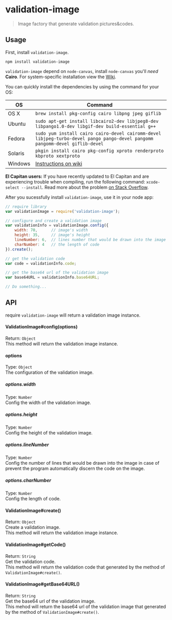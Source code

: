 # validation-image
> Image factory that generate validation pictures&codes.

## Usage

First, install `validation-image`.

```shell
npm install validation-image
```

`validation-image` depend on `node-canvas`, install `node-canvas` you'll _need_ __Cairo__. For system-specific installation view the [Wiki](https://github.com/Automattic/node-canvas/wiki/_pages).

You can quickly install the dependencies by using the command for your OS:

OS | Command
----- | -----
OS X | `brew install pkg-config cairo libpng jpeg giflib`
Ubuntu | `sudo apt-get install libcairo2-dev libjpeg8-dev libpango1.0-dev libgif-dev build-essential g++`
Fedora | `sudo yum install cairo cairo-devel cairomm-devel libjpeg-turbo-devel pango pango-devel pangomm pangomm-devel giflib-devel`
Solaris | `pkgin install cairo pkg-config xproto renderproto kbproto xextproto`
Windows | [Instructions on wiki](https://github.com/Automattic/node-canvas/wiki/Installation---Windows)

**El Capitan users:** If you have recently updated to El Capitan and are experiencing trouble when compiling, run the following command: `xcode-select --install`. Read more about the problem [on Stack Overflow](http://stackoverflow.com/a/32929012/148072).

After you sucessfully install `validation-image`, use it in your node app:

```javascript
// require library
var validationImage = require('validation-image');

// configure and create a validation image
var validationInfo = validationImage.config({
    width: 70,      // image's width
    height: 35,     // image's height
    lineNumber: 6,  // lines number that would be drawn into the image in case of prevent the program automatically discern the code on the image
    charNumber: 4   // the length of code
}).create();

// get the validation code
var code = validationInfo.code;

// get the base64 url of the validation image
var base64URL = validationInfo.base64URL;

// Do something...

```

## API

require `validation-image` will return a validation image instance.

#### ValidationImage#config(options)
Return: `Object` <br>
This method will return the validation image instance.

#### options
Type: `Object` <br>
The configuration of the validation image.

##### options.width
Type: `Number` <br>
Config the width of the validation image.

##### options.height
Type: `Number` <br>
Config the height of the validation image.

##### options.lineNumber
Type: `Number` <br>
Config the number of lines that would be drawn into the image in case of prevent the program automatically discern the code on the image.

##### options.charNumber
Type: `Number` <br>
Config the length of code.

#### ValidationImage#create()
Return: `Object` <br>
Create a validation image.<br>
This method will return the validation image instance.

#### ValidationImage#getCode()
Return: `String`<br>
Get the validation code.<br>
This method will return the validation code that generated by the method of `ValidationImage#create()`.

#### ValidationImage#getBase64URL()
Return: `String`<br>
Get the base64 url of the validation image.<br>
This mehod will return the base64 url of the validation image that generated by the method of `ValidationImage#create()`.




